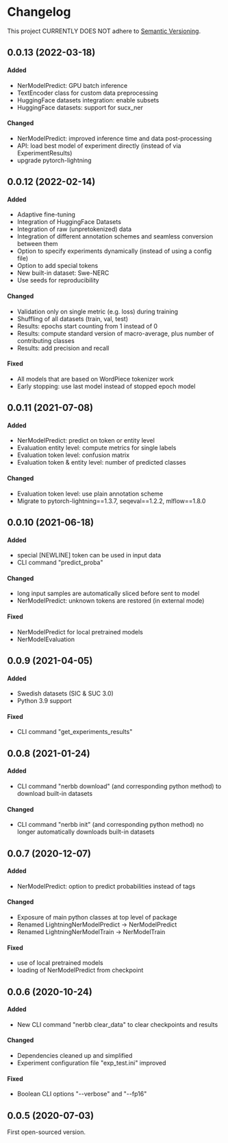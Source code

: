 # Changelog
This project CURRENTLY DOES NOT adhere to [Semantic Versioning](https://semver.org/spec/v2.0.0.html).

## 0.0.13 (2022-03-18)
#### Added
- NerModelPredict: GPU batch inference
- TextEncoder class for custom data preprocessing
- HuggingFace datasets integration: enable subsets
- HuggingFace datasets: support for sucx_ner

#### Changed
- NerModelPredict: improved inference time and data post-processing
- API: load best model of experiment directly (instead of via ExperimentResults)
- upgrade pytorch-lightning

## 0.0.12 (2022-02-14)
#### Added
- Adaptive fine-tuning
- Integration of HuggingFace Datasets
- Integration of raw (unpretokenized) data
- Integration of different annotation schemes and seamless conversion between them
- Option to specify experiments dynamically (instead of using a config file)
- Option to add special tokens
- New built-in dataset: Swe-NERC
- Use seeds for reproducibility

#### Changed
- Validation only on single metric (e.g. loss) during training
- Shuffling of all datasets (train, val, test)
- Results: epochs start counting from 1 instead of 0
- Results: compute standard version of macro-average, plus number of contributing classes
- Results: add precision and recall

#### Fixed
- All models that are based on WordPiece tokenizer work
- Early stopping: use last model instead of stopped epoch model

## 0.0.11 (2021-07-08)
#### Added
- NerModelPredict: predict on token or entity level
- Evaluation entity level: compute metrics for single labels
- Evaluation token level: confusion matrix
- Evaluation token & entity level: number of predicted classes

#### Changed
- Evaluation token level: use plain annotation scheme
- Migrate to pytorch-lightning==1.3.7, seqeval==1.2.2, mlflow==1.8.0


## 0.0.10 (2021-06-18)
#### Added
- special [NEWLINE] token can be used in input data
- CLI command "predict_proba"

#### Changed
- long input samples are automatically sliced before sent to model
- NerModelPredict: unknown tokens are restored (in external mode) 

#### Fixed
- NerModelPredict for local pretrained models
- NerModelEvaluation


## 0.0.9 (2021-04-05)
#### Added
- Swedish datasets (SIC & SUC 3.0)
- Python 3.9 support

#### Fixed
- CLI command "get_experiments_results"


## 0.0.8 (2021-01-24)
#### Added
- CLI command "nerbb download" (and corresponding python method) to download built-in datasets

#### Changed
- CLI command "nerbb init" (and corresponding python method) no longer automatically downloads built-in datasets


## 0.0.7 (2020-12-07)
#### Added
- NerModelPredict: option to predict probabilities instead of tags

#### Changed
- Exposure of main python classes at top level of package
- Renamed LightningNerModelPredict -> NerModelPredict
- Renamed LightningNerModelTrain -> NerModelTrain

#### Fixed
- use of local pretrained models
- loading of NerModelPredict from checkpoint


## 0.0.6 (2020-10-24)
#### Added
- New CLI command "nerbb clear_data" to clear checkpoints and results

#### Changed
- Dependencies cleaned up and simplified
- Experiment configuration file "exp_test.ini" improved

#### Fixed
- Boolean CLI options "--verbose" and "--fp16"


## 0.0.5 (2020-07-03)
First open-sourced version.
